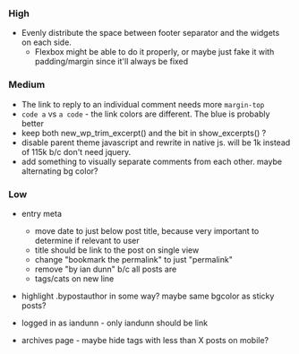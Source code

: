 ### High

* Evenly distribute the space between footer separator and the widgets on each side.
	* Flexbox might be able to do it properly, or maybe just fake it with padding/margin since it'll always be fixed



### Medium

* The link to reply to an individual comment needs more `margin-top`
* `code a` vs `a code` - the link colors are different. The blue is probably better
* keep both new_wp_trim_excerpt() and the bit in show_excerpts() ?
* disable parent theme javascript and rewrite in native js. will be 1k instead of 115k b/c don't need jquery.
* add something to visually separate comments from each other. maybe alternating bg color?



### Low

* entry meta
	* move date to just below post title, because very important to determine if relevant to user
	* title should be link to the post on single view
	* change "bookmark the permalink" to just "permalink"
	* remove "by ian dunn" b/c all posts are
	* tags/cats on new line

* highlight .bypostauthor in some way? maybe same bgcolor as sticky posts?

* logged in as iandunn - only iandunn should be link

* archives page - maybe hide tags with less than X posts on mobile?
